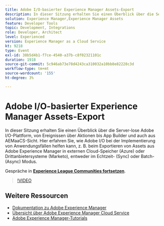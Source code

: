 ```yaml
---
title: Adobe I/O-basierter Experience Manager Assets-Export
description: In dieser Sitzung erhalten Sie einen Überblick über die Server-lose Adobe I/O-Plattform, von Ereignissen über Aktionen bis App Builder und auch aus AEMaaCS-Sicht. Hier erfahren Sie, wie Adobe I/O bei der Implementierung von Anwendungsfällen helfen kann, z. B. beim Exportieren von Assets aus Adobe Experience Manager in externen Cloud-Speicher (Azure) oder Drittanbietersysteme (Marketo), entweder im Echtzeit- (Sync) oder Batch- (Async) Modus.
solution: Experience Manager,Experience Manager Assets
feature: Developer Tools
topic: Development, Integrations
role: Developer, Architect
level: Experienced
version: Experience Manager as a Cloud Service
kt: 9218
type: Event
exl-id: 38b5d4b1-f7ce-4540-a37b-c8f02321101c
duration: 1918
source-git-commit: 5c946ab73e78d4243ca310032a10bb8e82228c3d
workflow-type: tm+mt
source-wordcount: '155'
ht-degree: 3%

---
```


# Adobe I/O-basierter Experience Manager Assets-Export

In dieser Sitzung erhalten Sie einen Überblick über die Server-lose Adobe I/O-Plattform, von Ereignissen über Aktionen bis App Builder und auch aus AEMaaCS-Sicht. Hier erfahren Sie, wie Adobe I/O bei der Implementierung von Anwendungsfällen helfen kann, z. B. beim Exportieren von Assets aus Adobe Experience Manager in externen Cloud-Speicher (Azure) oder Drittanbietersysteme (Marketo), entweder im Echtzeit- (Sync) oder Batch- (Async) Modus.

Gespräche in **[Experience League Communities fortsetzen](https://adobe.ly/3mkDXo6)**.

>[!VIDEO](https://video.tv.adobe.com/v/337842/?quality=12&learn=on&hidetitle=true)

## Weitere Ressourcen

- [Dokumentation zu Adobe Experience Manager](https://experienceleague.adobe.com/docs/experience-manager-cloud-service.html)
- [Übersicht über Adobe Experience Manager Cloud Service](https://experienceleague.adobe.com/docs/experience-manager-cloud-service/overview/home.html)
- [Adobe Experience Manager-Tutorials](https://experienceleague.adobe.com/docs/experience-manager-tutorials.html)
